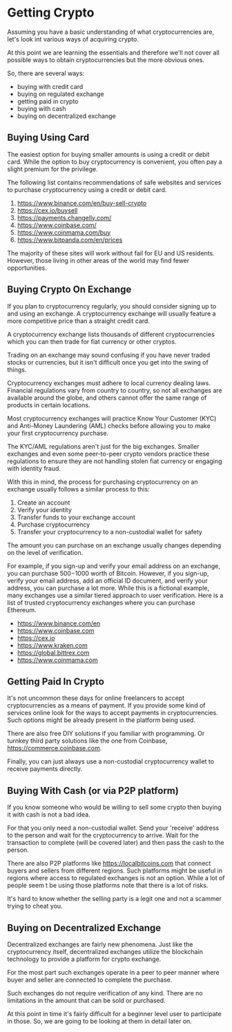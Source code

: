 # Getting Crypto

Assuming you have a basic understanding of what cryptocurrencies are, let's look int various ways of acquiring crypto.

At this point we are learning the essentials and therefore we'll not cover all possible ways to obtain cryptocurrencies but the more obvious ones.

So, there are several ways:

- buying with credit card
- buying on regulated exchange
- getting paid in crypto
- buying with cash
- buying on decentralized exchange

## Buying Using Card

The easiest option for buying smaller amounts is using a credit or debit card. While the option to buy cryptocurrency is convenient, you often pay a slight premium for the privilege. 

The following list contains recommendations of safe websites and services to purchase cryptocurrency using a credit or debit card. 

1. https://www.binance.com/en/buy-sell-crypto
2. https://cex.io/buysell
3. https://payments.changelly.com/
4. https://www.coinbase.com/
5. https://www.coinmama.com/buy
6. https://www.bitpanda.com/en/prices

The majority of these sites will work without fail for EU and US residents. However, those living in other areas of the world may find fewer opportunities.

## Buying Crypto On Exchange

If you plan to cryptocurrency regularly, you should consider signing up to and using an exchange. A cryptocurrency exchange will usually feature a more competitive price than a straight credit card. 

A cryptocurrency exchange lists thousands of different cryptocurrencies which you can then trade for fiat currency or other cryptos. 

Trading on an exchange may sound confusing if you have never traded stocks or currencies, but it isn't difficult once you get into the swing of things. 

Cryptocurrency exchanges must adhere to local currency dealing laws. Financial regulations vary from country to country, so not all exchanges are available around the globe, and others cannot offer the same range of products in certain locations. 

Most cryptocurrency exchanges will practice Know Your Customer (KYC) and Anti-Money Laundering (AML) checks before allowing you to make your first cryptocurrency purchase.

The KYC/AML regulations aren't just for the big exchanges. Smaller exchanges and even some peer-to-peer crypto vendors practice these regulations to ensure they are not handling stolen fiat currency or engaging with identity fraud.

With this in mind, the process for purchasing cryptocurrency on an exchange usually follows a similar process to this:

1. Create an account
2. Verify your identity
3. Transfer funds to your exchange account
4. Purchase cryptocurrency
5. Transfer your cryptocurrency to a non-custodial wallet for safety

The amount you can purchase on an exchange usually changes depending on the level of verification. 

For example, if you sign-up and verify your email address on an exchange, you can purchase $500-$1000 worth of Bitcoin. However, if you sign-up, verify your email address, add an official ID document, and verify your address, you can purchase a lot more. While this is a fictional example, many exchanges use a similar tiered approach to user verification. 
Here is a list of trusted cryptocurrency exchanges where you can purchase Ethereum.

* https://www.binance.com/en
* https://www.coinbase.com
* https://cex.io
* https://www.kraken.com
* https://global.bittrex.com
* https://www.coinmama.com

## Getting Paid In Crypto

It's not uncommon these days for online freelancers to accept cryptocurrencies as a means of payment. If you provide some kind of services online look for the ways to accept payments in cryptocurrencies. Such options might be already present in the platform being used. 

There are also free DIY solutions if you familiar with programming. Or turnkey third party solutions like the one from Coinbase, https://commerce.coinbase.com.

Finally, you can just always use a non-custodial cryptocurrency wallet to receive payments directly.

## Buying With Cash (or via P2P platform)

If you know someone who would be willing to sell some crypto then buying it with cash is not a bad idea. 

For that you only need a non-custodial wallet. Send your 'receive' address to the person and wait for the cryptocurrency to arrive. Wait for the transaction to complete (will be covered later) and then pass the cash to the person. 

There are also P2P platforms like https://localbitcoins.com that connect buyers and sellers from different regions. Such platforms might be useful in regions where access to regulated exchanges is not an option. While a lot of people seem t be using those platforms note that there is a lot of risks. 

It's hard to know whether the selling party is a legit one and not a scammer trying to cheat you.

## Buying on Decentralized Exchange

Decentralized exchanges are fairly new phenomena. Just like the cryptocurrency itself, decentralized exchanges utilize the blockchain technology to provide a platform for crypto exchange.

For the most part such exchanges operate in a peer to peer manner where buyer and seller are connected to complete the purchase. 

Such exchanges do not require verification of any kind. There are no limitations in the amount that can be sold or purchased.

At this point in time it's fairly difficult for a beginner level user to participate in those. So, we are going to be looking at them in detail later on.
